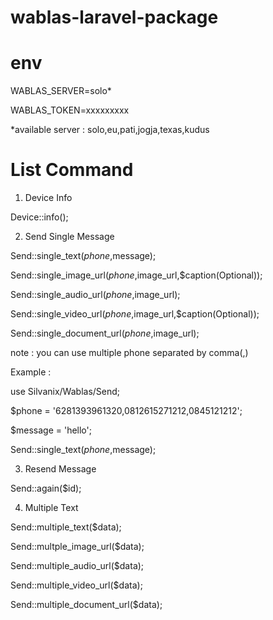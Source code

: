 # wablas-laravel-package

# env

WABLAS_SERVER=solo*

WABLAS_TOKEN=xxxxxxxxx

*available server : solo,eu,pati,jogja,texas,kudus

# List Command

1. Device Info

Device::info();

2. Send Single Message

Send::single_text($phone,$message);

Send::single_image_url($phone,$image_url,$caption(Optional));

Send::single_audio_url($phone,$image_url);

Send::single_video_url($phone,$image_url,$caption(Optional));

Send::single_document_url($phone,$image_url);


note : you can use multiple phone separated by comma(,)

Example :

use Silvanix/Wablas/Send;

$phone = '6281393961320,0812615271212,0845121212';

$message = 'hello';

Send::single_text($phone,$message);


3. Resend Message

Send::again($id);


4. Multiple Text

Send::multiple_text($data);

Send::multple_image_url($data);

Send::multiple_audio_url($data);

Send::multiple_video_url($data);

Send::multiple_document_url($data);

